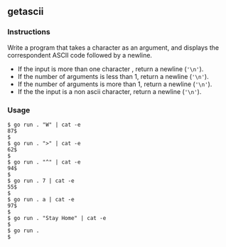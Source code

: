 ## getascii

### Instructions

Write a program that takes a character as an argument, and displays the correspondent ASCII code followed by a newline.

- If the input is more than one character , return a newline (`'\n'`).
- If the number of arguments is less than 1, return a newline (`'\n'`).
- If the number of arguments is more than 1, return a newline (`'\n'`).
- If the the input is a non ascii character, return a newline (`'\n'`).

### Usage

```console
$ go run . "W" | cat -e
87$
$
$ go run . ">" | cat -e
62$
$
$ go run . "^" | cat -e
94$
$
$ go run . 7 | cat -e
55$
$
$ go run . a | cat -e
97$
$
$ go run . "Stay Home" | cat -e
$
$ go run .
$
```